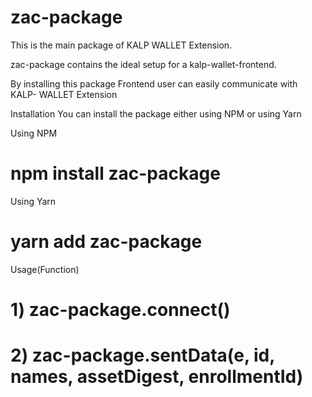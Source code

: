 # zac-package
This is the main package of KALP WALLET Extension.

zac-package contains the ideal setup for a kalp-wallet-frontend.

By installing this package Frontend user can easily communicate with KALP- WALLET Extension

Installation
You can install the package either using NPM or using Yarn

Using NPM
 # npm install zac-package

Using Yarn
 # yarn add zac-package


Usage(Function)

# 1) zac-package.connect()
# 2) zac-package.sentData(e, id, names, assetDigest, enrollmentId)

